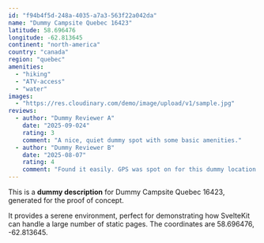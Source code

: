```yaml
---
id: "f94b4f5d-248a-4035-a7a3-563f22a042da"
name: "Dummy Campsite Quebec 16423"
latitude: 58.696476
longitude: -62.813645
continent: "north-america"
country: "canada"
region: "quebec"
amenities:
  - "hiking"
  - "ATV-access"
  - "water"
images:
  - "https://res.cloudinary.com/demo/image/upload/v1/sample.jpg"
reviews:
  - author: "Dummy Reviewer A"
    date: "2025-09-024"
    rating: 3
    comment: "A nice, quiet dummy spot with some basic amenities."
  - author: "Dummy Reviewer B"
    date: "2025-08-07"
    rating: 4
    comment: "Found it easily. GPS was spot on for this dummy location."
---
```


This is a **dummy description** for Dummy Campsite Quebec 16423, generated for the proof of concept.

It provides a serene environment, perfect for demonstrating how SvelteKit can handle a large number of static pages. The coordinates are 58.696476, -62.813645.

